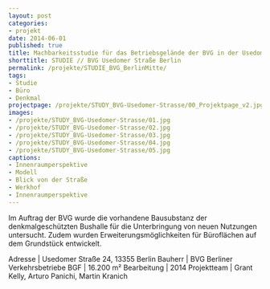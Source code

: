 ```yaml
---
layout: post
categories:
- projekt
date: 2014-06-01
published: true
title: Machbarkeitsstudie für das Betriebsgelände der BVG in der Usedomer Straße
shorttitle: STUDIE // BVG Usedomer Straße Berlin
permalink: /projekte/STUDIE_BVG_BerlinMitte/
tags: 
- Studie
- Büro
- Denkmal
projectpage: /projekte/STUDY_BVG-Usedomer-Strasse/00_Projektpage_v2.jpg
images:
- /projekte/STUDY_BVG-Usedomer-Strasse/01.jpg
- /projekte/STUDY_BVG-Usedomer-Strasse/02.jpg
- /projekte/STUDY_BVG-Usedomer-Strasse/03.jpg
- /projekte/STUDY_BVG-Usedomer-Strasse/04.jpg
- /projekte/STUDY_BVG-Usedomer-Strasse/05.jpg
captions:
- Innenraumperspektive
- Modell
- Blick von der Straße
- Werkhof
- Innenraumperspektive
---
```

Im Auftrag der BVG wurde die vorhandene Bausubstanz der denkmalgeschützten Bushalle für die Unterbringung von neuen Nutzungen untersucht. Zudem wurden Erweiterungsmöglichkeiten für Büroflächen auf dem Grundstück entwickelt.

Adresse			|	Usedomer Straße 24, 13355 Berlin
Bauherr			|	BVG Berliner Verkehrsbetriebe
BGF				|	16.200 m²
Bearbeitung		|	2014
Projektteam		|	Grant Kelly, Arturo Panichi, Martin Kranich